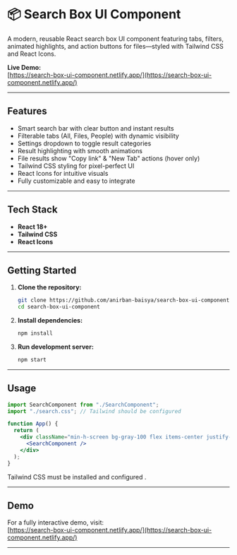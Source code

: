 
# 📦 Search Box UI Component

A modern, reusable React search box UI component featuring tabs, filters, animated highlights, and action buttons for files—styled with Tailwind CSS and React Icons.

**Live Demo:**  
[https://search-box-ui-component.netlify.app/](https://search-box-ui-component.netlify.app/)

***

## Features

-  Smart search bar with clear button and instant results  
-  Filterable tabs (All, Files, People) with dynamic visibility  
-  Settings dropdown to toggle result categories  
-  Result highlighting with smooth animations  
-  File results show "Copy link" & "New Tab" actions (hover only)  
-  Tailwind CSS styling for pixel-perfect UI  
-  React Icons for intuitive visuals  
-  Fully customizable and easy to integrate

***

## Tech Stack

- **React 18+**
- **Tailwind CSS**
- **React Icons**

***

## Getting Started

1. **Clone the repository:**

   ```bash
   git clone https://github.com/anirban-baisya/search-box-ui-component.git
   cd search-box-ui-component
   ```

2. **Install dependencies:**

   ```bash
   npm install
   ```

3. **Run development server:**

   ```bash
   npm start
   ```

***

## Usage

```jsx
import SearchComponent from "./SearchComponent";
import "./search.css"; // Tailwind should be configured

function App() {
  return (
    <div className="min-h-screen bg-gray-100 flex items-center justify-center">
      <SearchComponent />
    </div>
  );
}
```

Tailwind CSS must be installed and configured .

***

## Demo

For a fully interactive demo, visit:  
[https://search-box-ui-component.netlify.app/](https://search-box-ui-component.netlify.app/)

***
